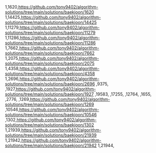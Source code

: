 1,1620,https://github.com/tony9402/algorithm-solutions/tree/main/solutions/baekjoon/1620
1,14425,https://github.com/tony9402/algorithm-solutions/tree/main/solutions/baekjoon/14425
1,11279,https://github.com/tony9402/algorithm-solutions/tree/main/solutions/baekjoon/11279
1,11286,https://github.com/tony9402/algorithm-solutions/tree/main/solutions/baekjoon/11286
1,7662,https://github.com/tony9402/algorithm-solutions/tree/main/solutions/baekjoon/7662
1,2075,https://github.com/tony9402/algorithm-solutions/tree/main/solutions/baekjoon/2075
1,4358,https://github.com/tony9402/algorithm-solutions/tree/main/solutions/baekjoon/4358
1,2696,https://github.com/tony9402/algorithm-solutions/tree/main/solutions/baekjoon/2696
,9375,
,1927,https://github.com/tony9402/algorithm-solutions/tree/main/solutions/baekjoon/1927
,19583,
,17255,
,12764,
,1655,
,2776,
,1269,https://github.com/tony9402/algorithm-solutions/tree/main/solutions/baekjoon/1269
,10546,https://github.com/tony9402/algorithm-solutions/tree/main/solutions/baekjoon/10546
,1302,https://github.com/tony9402/algorithm-solutions/tree/main/solutions/baekjoon/1302
1,21939,https://github.com/tony9402/algorithm-solutions/tree/main/solutions/baekjoon/21939
1,21942,https://github.com/tony9402/algorithm-solutions/tree/main/solutions/baekjoon/21942
1,21944,
